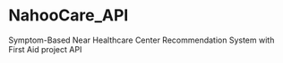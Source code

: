 # NahooCare_API
Symptom-Based Near Healthcare Center Recommendation System with First Aid project  API 

